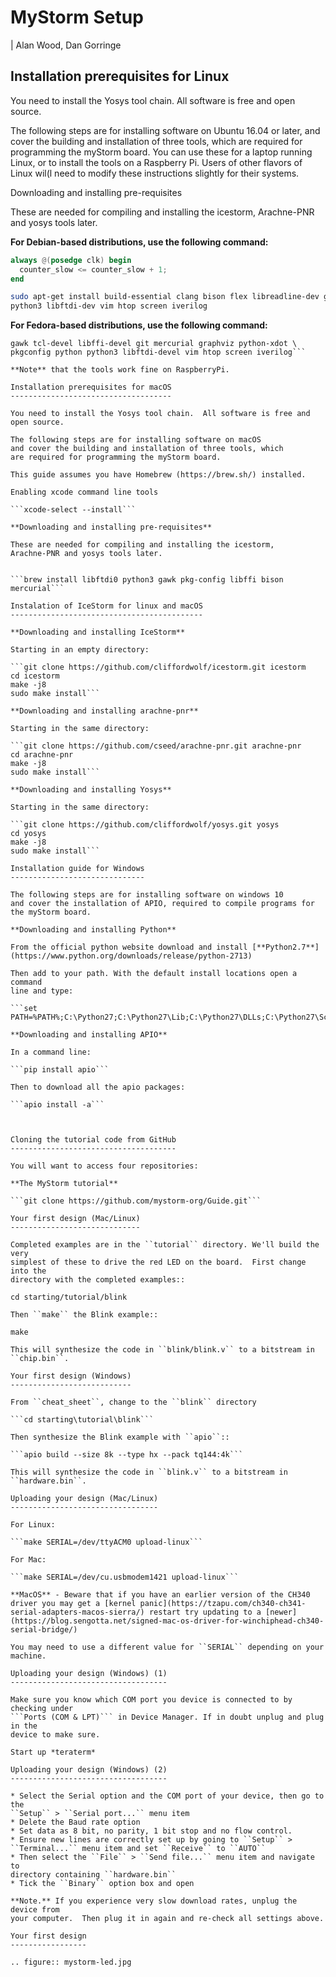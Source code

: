 MyStorm Setup
=============

| Alan Wood, Dan Gorringe



Installation prerequisites for Linux
------------------------------------

You need to install the Yosys tool chain.  All software is free and
open source.

The following steps are for installing software on Ubuntu 16.04 or
later, and cover the building and installation of three tools, which
are required for programming the myStorm board.  You can use these
for a laptop running Linux, or to install the tools on a Raspberry
Pi. Users of other flavors of Linux wil(l need to modify these
instructions slightly for their systems.

Downloading and installing pre-requisites

These are needed for compiling and installing the icestorm,
Arachne-PNR and yosys tools later.

**For Debian-based distributions, use the following command:**
  ```verilog
  always @(posedge clk) begin
    counter_slow <= counter_slow + 1;
  end
  ```

  ```sh
  sudo apt-get install build-essential clang bison flex libreadline-dev gawk tcl-dev libffi-dev git mercurial graphviz xdot pkg-config python
  python3 libftdi-dev vim htop screen iverilog
  ```

**For Fedora-based distributions, use the following command:**

  ```nf install @development-tools clang bison flex readline-devel \
  gawk tcl-devel libffi-devel git mercurial graphviz python-xdot \
  pkgconfig python python3 libftdi-devel vim htop screen iverilog```

**Note** that the tools work fine on RaspberryPi.

Installation prerequisites for macOS
------------------------------------

You need to install the Yosys tool chain.  All software is free and
open source.

The following steps are for installing software on macOS
and cover the building and installation of three tools, which
are required for programming the myStorm board.

This guide assumes you have Homebrew (https://brew.sh/) installed.

Enabling xcode command line tools

  ```xcode-select --install```

**Downloading and installing pre-requisites**

These are needed for compiling and installing the icestorm,
Arachne-PNR and yosys tools later.


  ```brew install libftdi0 python3 gawk pkg-config libffi bison mercurial```

Instalation of IceStorm for linux and macOS
-------------------------------------------

**Downloading and installing IceStorm**

Starting in an empty directory:

  ```git clone https://github.com/cliffordwolf/icestorm.git icestorm
  cd icestorm
  make -j8
  sudo make install```

**Downloading and installing arachne-pnr**

Starting in the same directory:

  ```git clone https://github.com/cseed/arachne-pnr.git arachne-pnr
  cd arachne-pnr
  make -j8
  sudo make install```

**Downloading and installing Yosys**

Starting in the same directory:

  ```git clone https://github.com/cliffordwolf/yosys.git yosys
  cd yosys
  make -j8
  sudo make install```

Installation guide for Windows
------------------------------

The following steps are for installing software on windows 10
and cover the installation of APIO, required to compile programs for
the myStorm board.

**Downloading and installing Python**

From the official python website download and install [**Python2.7**](https://www.python.org/downloads/release/python-2713)

Then add to your path. With the default install locations open a command
line and type:

  ```set PATH=%PATH%;C:\Python27;C:\Python27\Lib;C:\Python27\DLLs;C:\Python27\Scripts```

**Downloading and installing APIO**

In a command line:

  ```pip install apio```

Then to download all the apio packages:

 ```apio install -a```



Cloning the tutorial code from GitHub
-------------------------------------

You will want to access four repositories:

**The MyStorm tutorial**

  ```git clone https://github.com/mystorm-org/Guide.git```

Your first design (Mac/Linux)
-----------------------------

Completed examples are in the ``tutorial`` directory. We'll build the very
simplest of these to drive the red LED on the board.  First change into the
directory with the completed examples::

  cd starting/tutorial/blink

Then ``make`` the Blink example::

  make

This will synthesize the code in ``blink/blink.v`` to a bitstream in
``chip.bin``.

Your first design (Windows)
---------------------------

From ``cheat_sheet``, change to the ``blink`` directory

  ```cd starting\tutorial\blink```

Then synthesize the Blink example with ``apio``::

  ```apio build --size 8k --type hx --pack tq144:4k```

This will synthesize the code in ``blink.v`` to a bitstream in
``hardware.bin``.

Uploading your design (Mac/Linux)
---------------------------------

For Linux:

  ```make SERIAL=/dev/ttyACM0 upload-linux```

For Mac:

  ```make SERIAL=/dev/cu.usbmodem1421 upload-linux```

**MacOS** - Beware that if you have an earlier version of the CH340 driver you may get a [kernel panic](https://tzapu.com/ch340-ch341-serial-adapters-macos-sierra/) restart try updating to a [newer](https://blog.sengotta.net/signed-mac-os-driver-for-winchiphead-ch340-serial-bridge/)

You may need to use a different value for ``SERIAL`` depending on your
machine.

Uploading your design (Windows) (1)
-----------------------------------

Make sure you know which COM port you device is connected to by checking under
```Ports (COM & LPT)``` in Device Manager. If in doubt unplug and plug in the
device to make sure.

Start up *teraterm*

Uploading your design (Windows) (2)
-----------------------------------

* Select the Serial option and the COM port of your device, then go to the
  ``Setup`` > ``Serial port...`` menu item
* Delete the Baud rate option
* Set data as 8 bit, no parity, 1 bit stop and no flow control.
* Ensure new lines are correctly set up by going to ``Setup`` >
  ``Terminal...`` menu item and set ``Receive`` to ``AUTO``
* Then select the ``File`` > ``Send file...`` menu item and navigate to
  directory containing ``hardware.bin``
* Tick the ``Binary`` option box and open

**Note.** If you experience very slow download rates, unplug the device from
your computer.  Then plug it in again and re-check all settings above.

Your first design
-----------------

.. figure:: mystorm-led.jpg

